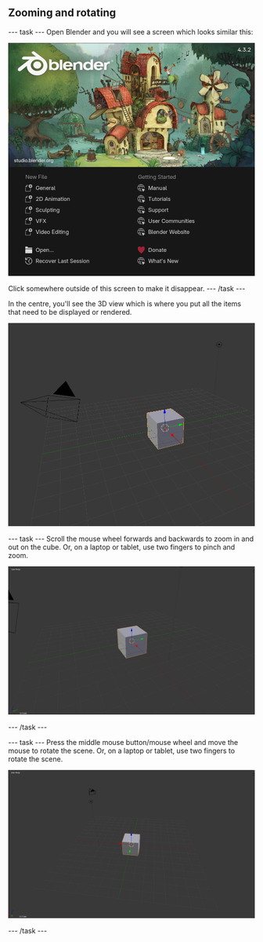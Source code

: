 ## Zooming and rotating

--- task ---
Open Blender and you will see a screen which looks similar this:

![Splash screen for Blender 4.3.2 with various options](images/splash-screen.png)

Click somewhere outside of this screen to make it disappear.
--- /task --- 

In the centre, you'll see the 3D view which is where you put all the items that need to be displayed or rendered. 

![3D view containing a cube, a camera and a light source](images/3d-view.png)

--- task ---
Scroll the mouse wheel forwards and backwards to zoom in and out on the cube. Or, on a laptop or tablet, use two fingers to pinch and zoom. 

![A cube but a slightly more zoomed out version than the previous image](images/zoom-in-out.png)

--- /task ---

--- task ---
Press the middle mouse button/mouse wheel and move the mouse to rotate the scene. Or, on a laptop or tablet, use two fingers to rotate the scene.

![The same cube but the angle you are looking at it has changed as the scene has been rotated.](images/rotate-scene.png)

--- /task ---
